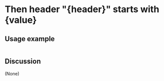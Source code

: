 
Then header "{header}" starts with {value}
=============================================================================================================

Usage example
-------------

```
```

Discussion
----------

(None)
